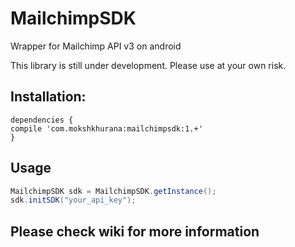# MailchimpSDK
Wrapper for Mailchimp API v3 on android

This library is still under development. Please use at your own risk.

## Installation:

```
dependencies {
compile 'com.mokshkhurana:mailchimpsdk:1.+'
}
```
## Usage

```java
MailchimpSDK sdk = MailchimpSDK.getInstance();
sdk.initSDK("your_api_key");
```

## Please check wiki for more information
